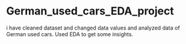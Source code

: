 # German_used_cars_EDA_project
i have cleaned dataset and changed data values and analyzed data of German used cars. Used EDA to get some insights.

